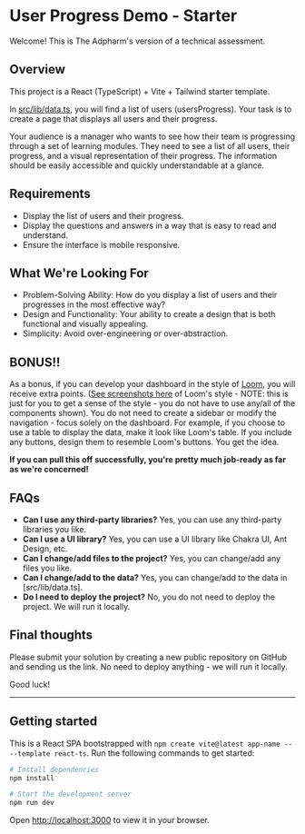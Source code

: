 # User Progress Demo - Starter

Welcome! This is The Adpharm's version of a technical assessment.

## Overview

This project is a React (TypeScript) + Vite + Tailwind starter template.

In [src/lib/data.ts](src/lib/data.ts), you will find a list of users (usersProgress). Your task is to create a page that displays all users and their progress.

Your audience is a manager who wants to see how their team is progressing through a set of learning modules. They need to see a list of all users, their progress, and a visual representation of their progress. The information should be easily accessible and quickly understandable at a glance.

## Requirements

- Display the list of users and their progress.
- Display the questions and answers in a way that is easy to read and understand.
- Ensure the interface is mobile responsive.

## What We're Looking For

- Problem-Solving Ability: How do you display a list of users and their progresses in the most effective way?
- Design and Functionality: Your ability to create a design that is both functional and visually appealing.
- Simplicity: Avoid over-engineering or over-abstraction.

## BONUS!!

As a bonus, if you can develop your dashboard in the style of [Loom](https://www.loom.com/), you will receive extra points. ([See screenshots here](docs/img/) of Loom's style - NOTE: this is just for you to get a sense of the style - you do not have to use any/all of the components shown). You do not need to create a sidebar or modify the navigation - focus solely on the dashboard. For example, if you choose to use a table to display the data, make it look like Loom's table. If you include any buttons, design them to resemble Loom's buttons. You get the idea.

**If you can pull this off successfully, you're pretty much job-ready as far as we're concerned!**

## FAQs

- **Can I use any third-party libraries?** Yes, you can use any third-party libraries you like.
- **Can I use a UI library?** Yes, you can use a UI library like Chakra UI, Ant Design, etc.
- **Can I change/add files to the project?** Yes, you can change/add any files you like.
- **Can I change/add to the data?** Yes, you can change/add to the data in [src/lib/data.ts].
- **Do I need to deploy the project?** No, you do not need to deploy the project. We will run it locally.

## Final thoughts

Please submit your solution by creating a new public repository on GitHub and sending us the link. No need to deploy anything - we will run it locally.

Good luck!

---

## Getting started

This is a React SPA bootstrapped with `npm create vite@latest app-name -- --template react-ts`. Run the following commands to get started:

```bash
# Install dependencies
npm install

# Start the development server
npm run dev
```

Open [http://localhost:3000](http://localhost:3000) to view it in your browser.
